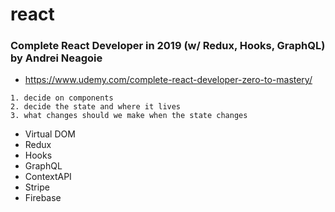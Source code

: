 # react
### Complete React Developer in 2019 (w/ Redux, Hooks, GraphQL) by Andrei Neagoie
- https://www.udemy.com/complete-react-developer-zero-to-mastery/
```
1. decide on components
2. decide the state and where it lives
3. what changes should we make when the state changes
```

- Virtual DOM
- Redux 
- Hooks
- GraphQL
- ContextAPI
- Stripe
- Firebase
